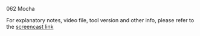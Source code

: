 062 Mocha

For explanatory notes, video file, tool version and other info, please refer to the [screencast link](http://build-podcast.com/mocha/)
